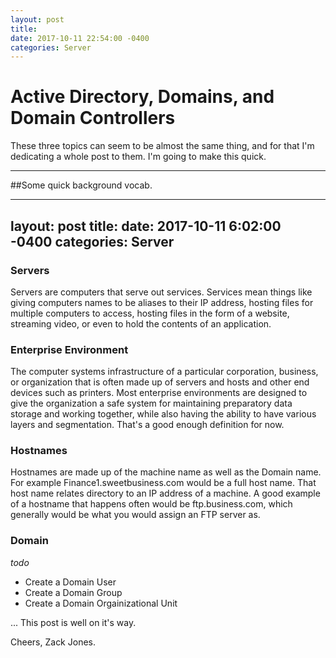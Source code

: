 ```yaml
--- 
layout: post 
title: 
date: 2017-10-11 22:54:00 -0400 
categories: Server 
---
```



# Active Directory, Domains, and Domain Controllers

These three topics can seem to be almost the same thing, and for that I'm dedicating a whole post to them. I'm going to make this quick. 

---

##Some quick background vocab. 


--- 
layout: post 
title: 
date: 2017-10-11 6:02:00 -0400 
categories: Server 
---

### Servers
Servers are computers that serve out services. Services mean things like giving computers names to be aliases to their IP address, hosting files for multiple computers to access, hosting files in the form of a website, streaming video, or even to hold the contents of an application. 

### Enterprise Environment
The computer systems infrastructure of a particular corporation, business, or organization that is often made up of servers and hosts and other end devices such as printers. Most enterprise environments are designed to give the organization a safe system for maintaining preparatory data storage and working together, while also having the ability to have various layers and segmentation. That's a good enough definition for now. 

### Hostnames
Hostnames are made up of the machine name as well as the Domain name. For example Finance1.sweetbusiness.com would be a full host name. That host name relates directory to an IP address of a machine. 
A good example of a hostname that happens often would be ftp.business.com, which generally would be what you would assign an FTP server as.
 
### Domain


*todo* 
- Create a Domain User
- Create a Domain Group
- Create a Domain Orgainizational Unit


 
 
... This post is well on it's way. 





Cheers, 
Zack Jones.



